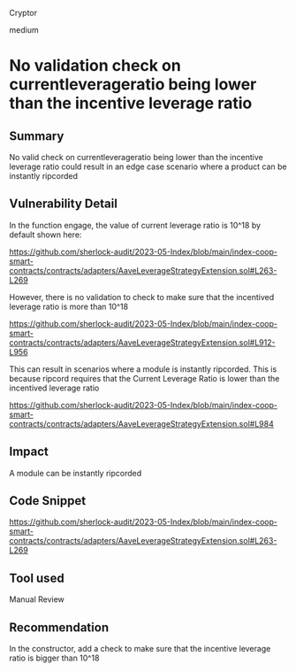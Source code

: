 Cryptor

medium

# No validation check on currentleverageratio being lower than the incentive leverage ratio

## Summary
No valid check on currentleverageratio being lower than the incentive leverage ratio could result in an edge case scenario where a product can be instantly ripcorded 

## Vulnerability Detail

In the function engage, the value of current leverage ratio is 10^18 by default shown here:

https://github.com/sherlock-audit/2023-05-Index/blob/main/index-coop-smart-contracts/contracts/adapters/AaveLeverageStrategyExtension.sol#L263-L269


However, there is no validation to check to make sure that the incentived leverage ratio is more than 10^18

https://github.com/sherlock-audit/2023-05-Index/blob/main/index-coop-smart-contracts/contracts/adapters/AaveLeverageStrategyExtension.sol#L912-L956

This can result in scenarios where a module is instantly ripcorded. This is because ripcord requires that the Current Leverage Ratio is lower than the incentived leverage ratio

https://github.com/sherlock-audit/2023-05-Index/blob/main/index-coop-smart-contracts/contracts/adapters/AaveLeverageStrategyExtension.sol#L984

## Impact
A module can be instantly ripcorded 

## Code Snippet

https://github.com/sherlock-audit/2023-05-Index/blob/main/index-coop-smart-contracts/contracts/adapters/AaveLeverageStrategyExtension.sol#L263-L269

## Tool used

Manual Review

## Recommendation

In the constructor, add a check to make sure that the incentive leverage ratio is bigger than 10^18
